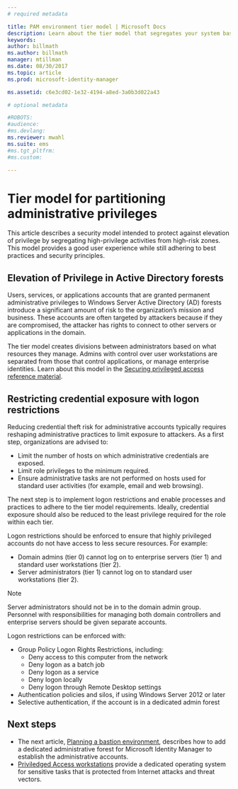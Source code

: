 ```yaml
---
# required metadata

title: PAM environment tier model | Microsoft Docs
description: Learn about the tier model that segregates your system based on vulnerability to risk.
keywords:
author: billmath
ms.author: billmath
manager: mtillman
ms.date: 08/30/2017
ms.topic: article
ms.prod: microsoft-identity-manager

ms.assetid: c6e3cd02-1e32-4194-a8ed-3a0b3d022a43

# optional metadata

#ROBOTS:
#audience:
#ms.devlang:
ms.reviewer: mwahl
ms.suite: ems
#ms.tgt_pltfrm:
#ms.custom:

---
```

# Tier model for partitioning administrative privileges

This article describes a security model intended to protect against elevation of privilege by segregating high-privilege activities from high-risk zones. This model provides a good user experience while still adhering to best practices and security principles.

## Elevation of Privilege in Active Directory forests

Users, services, or applications accounts that are granted permanent administrative privileges to Windows Server Active Directory (AD) forests introduce a significant amount of risk to the organization’s mission and business. These accounts are often targeted by attackers because if they are compromised, the attacker has rights to connect to other servers or applications in the domain.

The tier model creates divisions between administrators based on what resources they manage. Admins with control over user workstations are separated from those that control applications, or manage enterprise identities. Learn about this model in the [Securing privileged access reference material](http://aka.ms/tiermodel).

## Restricting credential exposure with logon restrictions

Reducing credential theft risk for administrative accounts typically requires reshaping administrative practices to limit exposure to attackers. As a first step, organizations are advised to:

- Limit the number of hosts on which administrative credentials are exposed.
- Limit role privileges to the minimum required.
- Ensure administrative tasks are not performed on hosts used for standard user activities (for example, email and web browsing).

The next step is to implement logon restrictions and enable processes and practices to adhere to the tier model requirements. Ideally, credential exposure should also be reduced to the least privilege required for the role within each tier.

Logon restrictions should be enforced to ensure that highly privileged accounts do not have access to less secure resources. For example:

- Domain admins (tier 0) cannot log on to enterprise servers (tier 1) and standard user workstations (tier 2).
- Server administrators (tier 1) cannot log on to standard user workstations (tier 2).

>[!NOTE]
> Server administrators should not be in to the domain admin group. Personnel with responsibilities for managing both domain controllers and enterprise servers should be given separate accounts.

Logon restrictions can be enforced with:

- Group Policy Logon Rights Restrictions, including:
    - Deny access to this computer from the network
    - Deny logon as a batch job
    - Deny logon as a service
    - Deny logon locally
    - Deny logon through Remote Desktop settings  
- Authentication policies and silos, if using Windows Server 2012 or later
- Selective authentication, if the account is in a dedicated admin forest

## Next steps

- The next article, [Planning a bastion environment](planning-bastion-environment.md), describes how to add a dedicated administrative forest for Microsoft Identity Manager to establish the administrative accounts.
- [Priviledged Access workstations](https://docs.microsoft.com/windows-server/identity/securing-privileged-access/privileged-access-workstations) provide a dedicated operating system for sensitive tasks that is protected from Internet attacks and threat vectors.
